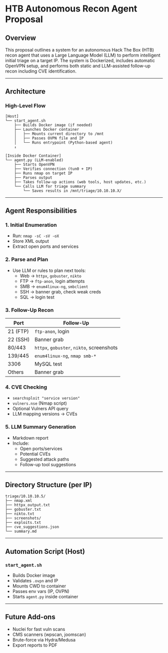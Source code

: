 # HTB Autonomous Recon Agent Proposal

## Overview

This proposal outlines a system for an autonomous Hack The Box (HTB) recon agent that uses a Large Language Model (LLM) to perform intelligent initial triage on a target IP. The system is Dockerized, includes automatic OpenVPN setup, and performs both static and LLM-assisted follow-up recon including CVE identification.

---

## Architecture

### High-Level Flow

```text
[Host]
└── start_agent.sh
    ├── Builds Docker image (if needed)
    ├── Launches Docker container
    │   ├── Mounts current directory to /mnt
    │   ├── Passes OVPN file and IP
    │   └── Runs entrypoint (Python-based agent)
    ↓

[Inside Docker Container]
└── agent.py (LLM-enabled)
    ├── Starts OpenVPN
    ├── Verifies connection (tun0 + IP)
    ├── Runs nmap on target IP
    ├── Parses output
    ├── Takes follow-up actions (web tools, host updates, etc.)
    └── Calls LLM for triage summary
        └── Saves results in /mnt/triage/10.10.10.X/
```

---

## Agent Responsibilities

### 1. Initial Enumeration
- Run: `nmap -sC -sV -oX`
- Store XML output
- Extract open ports and services

### 2. Parse and Plan
- Use LLM or rules to plan next tools:
  - Web → `httpx`, `gobuster`, `nikto`
  - FTP → `ftp-anon`, login attempts
  - SMB → `enum4linux-ng`, `smbclient`
  - SSH → banner grab, check weak creds
  - SQL → login test

### 3. Follow-Up Recon

| Port | Follow-Up |
|------|-----------|
| 21 (FTP) | `ftp-anon`, login |
| 22 (SSH) | Banner grab |
| 80/443 | `httpx`, `gobuster`, `nikto`, screenshots |
| 139/445 | `enum4linux-ng`, `nmap smb-*` |
| 3306 | MySQL test |
| Others | Banner grab |

### 4. CVE Checking
- `searchsploit "service version"`
- `vulners.nse` (Nmap script)
- Optional Vulners API query
- LLM mapping versions → CVEs

### 5. LLM Summary Generation
- Markdown report
- Include:
  - Open ports/services
  - Potential CVEs
  - Suggested attack paths
  - Follow-up tool suggestions

---

## Directory Structure (per IP)

```
triage/10.10.10.5/
├── nmap.xml
├── httpx_output.txt
├── gobuster.txt
├── nikto.txt
├── screenshots/
├── exploits.txt
├── cve_suggestions.json
└── summary.md
```

---

## Automation Script (Host)

### `start_agent.sh`
- Builds Docker image
- Validates `.ovpn` and IP
- Mounts CWD to container
- Passes env vars (IP, OVPN)
- Starts `agent.py` inside container

---

## Future Add-ons

- Nuclei for fast vuln scans
- CMS scanners (wpscan, joomscan)
- Brute-force via Hydra/Medusa
- Export reports to PDF